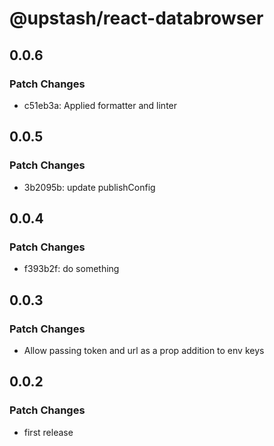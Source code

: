 # @upstash/react-databrowser

## 0.0.6

### Patch Changes

- c51eb3a: Applied formatter and linter

## 0.0.5

### Patch Changes

- 3b2095b: update publishConfig

## 0.0.4

### Patch Changes

- f393b2f: do something

## 0.0.3

### Patch Changes

- Allow passing token and url as a prop addition to env keys

## 0.0.2

### Patch Changes

- first release
